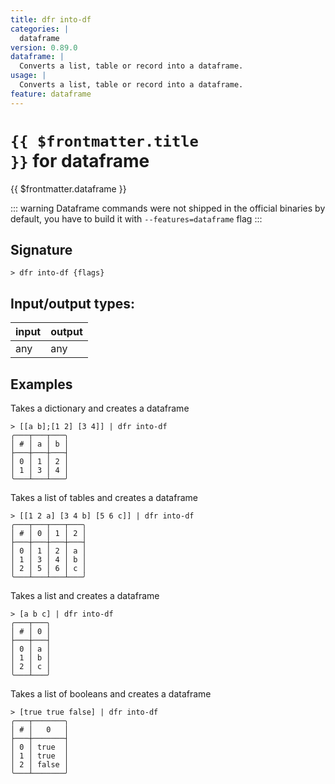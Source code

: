```yaml
---
title: dfr into-df
categories: |
  dataframe
version: 0.89.0
dataframe: |
  Converts a list, table or record into a dataframe.
usage: |
  Converts a list, table or record into a dataframe.
feature: dataframe
---
```

<!-- This file is automatically generated. Please edit the command in https://github.com/nushell/nushell instead. -->

# <code>{{ $frontmatter.title }}</code> for dataframe

<div class='command-title'>{{ $frontmatter.dataframe }}</div>


::: warning
Dataframe commands were not shipped in the official binaries by default, you have to build it with `--features=dataframe` flag
:::
## Signature

```> dfr into-df {flags} ```


## Input/output types:

| input | output |
| ----- | ------ |
| any   | any    |

## Examples

Takes a dictionary and creates a dataframe
```nu
> [[a b];[1 2] [3 4]] | dfr into-df
╭───┬───┬───╮
│ # │ a │ b │
├───┼───┼───┤
│ 0 │ 1 │ 2 │
│ 1 │ 3 │ 4 │
╰───┴───┴───╯

```

Takes a list of tables and creates a dataframe
```nu
> [[1 2 a] [3 4 b] [5 6 c]] | dfr into-df
╭───┬───┬───┬───╮
│ # │ 0 │ 1 │ 2 │
├───┼───┼───┼───┤
│ 0 │ 1 │ 2 │ a │
│ 1 │ 3 │ 4 │ b │
│ 2 │ 5 │ 6 │ c │
╰───┴───┴───┴───╯

```

Takes a list and creates a dataframe
```nu
> [a b c] | dfr into-df
╭───┬───╮
│ # │ 0 │
├───┼───┤
│ 0 │ a │
│ 1 │ b │
│ 2 │ c │
╰───┴───╯

```

Takes a list of booleans and creates a dataframe
```nu
> [true true false] | dfr into-df
╭───┬───────╮
│ # │   0   │
├───┼───────┤
│ 0 │ true  │
│ 1 │ true  │
│ 2 │ false │
╰───┴───────╯

```
